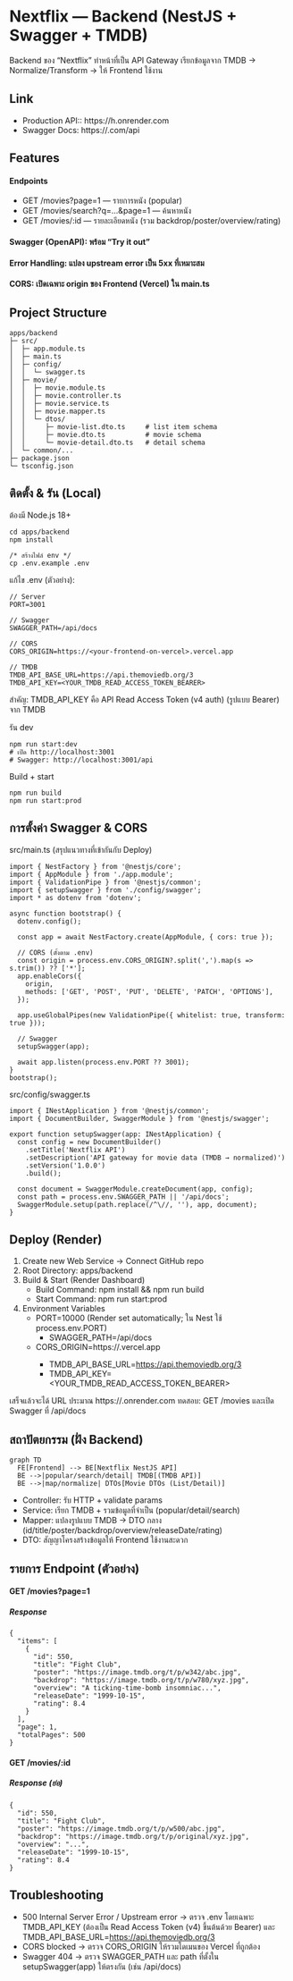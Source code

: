 # Nextflix — Backend (NestJS + Swagger + TMDB)

Backend ของ “Nextflix” ทำหน้าที่เป็น API Gateway เรียกข้อมูลจาก TMDB → Normalize/Transform → ให้ Frontend ใช้งาน

## Link

- Production API:: https://<your-backend-on-render>h.onrender.com
- Swagger Docs: https://<your-backend-on-render>.com/api

## Features
#### Endpoints
- GET /movies?page=1 — รายการหนัง (popular)
- GET /movies/search?q=...&page=1 — ค้นหาหนัง
- GET /movies/:id — รายละเอียดหนัง (รวม backdrop/poster/overview/rating)
#### Swagger (OpenAPI): พร้อม “Try it out”
#### Error Handling: แปลง upstream error เป็น 5xx ที่เหมาะสม
#### CORS: เปิดเฉพาะ origin ของ Frontend (Vercel) ใน main.ts

## Project Structure

```
apps/backend
├─ src/
│  ├─ app.module.ts
│  ├─ main.ts
│  ├─ config/
│  │  └─ swagger.ts
│  ├─ movie/
│  │  ├─ movie.module.ts
│  │  ├─ movie.controller.ts
│  │  ├─ movie.service.ts
│  │  ├─ movie.mapper.ts
│  │  └─ dtos/
│  │     ├─ movie-list.dto.ts     # list item schema
│  │     ├─ movie.dto.ts          # movie schema
│  │     └─ movie-detail.dto.ts   # detail schema
│  └─ common/...
├─ package.json
└─ tsconfig.json
```

## ติดตั้ง & รัน (Local)

ต้องมี Node.js 18+

```
cd apps/backend
npm install

/* สร้างไฟล์ env */
cp .env.example .env
```

แก้ไข .env (ตัวอย่าง):

```
// Server
PORT=3001

// Swagger
SWAGGER_PATH=/api/docs

// CORS
CORS_ORIGIN=https://<your-frontend-on-vercel>.vercel.app

// TMDB
TMDB_API_BASE_URL=https://api.themoviedb.org/3
TMDB_API_KEY=<YOUR_TMDB_READ_ACCESS_TOKEN_BEARER>
```
สำคัญ: TMDB_API_KEY คือ API Read Access Token (v4 auth) (รูปแบบ Bearer) จาก TMDB


รัน dev

```
npm run start:dev
# เปิด http://localhost:3001
# Swagger: http://localhost:3001/api
```

Build + start

```
npm run build
npm run start:prod
```

## การตั้งค่า Swagger & CORS

src/main.ts (สรุปแนวทางที่เข้ากันกับ Deploy)
```
import { NestFactory } from '@nestjs/core';
import { AppModule } from './app.module';
import { ValidationPipe } from '@nestjs/common';
import { setupSwagger } from './config/swagger';
import * as dotenv from 'dotenv';

async function bootstrap() {
  dotenv.config();

  const app = await NestFactory.create(AppModule, { cors: true });

  // CORS (ตั้งตาม .env)
  const origin = process.env.CORS_ORIGIN?.split(',').map(s => s.trim()) ?? ['*'];
  app.enableCors({
    origin,
    methods: ['GET', 'POST', 'PUT', 'DELETE', 'PATCH', 'OPTIONS'],
  });

  app.useGlobalPipes(new ValidationPipe({ whitelist: true, transform: true }));

  // Swagger
  setupSwagger(app);

  await app.listen(process.env.PORT ?? 3001);
}
bootstrap();
```
src/config/swagger.ts
```
import { INestApplication } from '@nestjs/common';
import { DocumentBuilder, SwaggerModule } from '@nestjs/swagger';

export function setupSwagger(app: INestApplication) {
  const config = new DocumentBuilder()
    .setTitle('Nextflix API')
    .setDescription('API gateway for movie data (TMDB → normalized)')
    .setVersion('1.0.0')
    .build();

  const document = SwaggerModule.createDocument(app, config);
  const path = process.env.SWAGGER_PATH || '/api/docs';
  SwaggerModule.setup(path.replace(/^\//, ''), app, document);
}
```

## Deploy (Render)

1. Create new Web Service → Connect GitHub repo
2. Root Directory: apps/backend
3. Build & Start (Render Dashboard)
   - Build Command: npm install && npm run build
   - Start Command: npm run start:prod
4. Environment Variables
   - PORT=10000 (Render set automatically; ใน Nest ใช้ process.env.PORT)
	 - SWAGGER_PATH=/api/docs
   - CORS_ORIGIN=https://<your-frontend-on-vercel>.vercel.app
	 -	TMDB_API_BASE_URL=https://api.themoviedb.org/3
	 -	TMDB_API_KEY=<YOUR_TMDB_READ_ACCESS_TOKEN_BEARER>

เสร็จแล้วจะได้ URL ประมาณ https://<service-name>.onrender.com
ทดสอบ: GET /movies และเปิด Swagger ที่ /api/docs


## สถาปัตยกรรม (ฝั่ง Backend)

```
graph TD
  FE[Frontend] --> BE[Nextflix NestJS API]
  BE -->|popular/search/detail| TMDB[(TMDB API)]
  BE -->|map/normalize| DTOs[Movie DTOs (List/Detail)]
```

- Controller: รับ HTTP + validate params
- Service: เรียก TMDB + รวมข้อมูลที่จำเป็น (popular/detail/search)
- Mapper: แปลงรูปแบบ TMDB → DTO กลาง (id/title/poster/backdrop/overview/releaseDate/rating)
- DTO: สัญญาโครงสร้างข้อมูลให้ Frontend ใช้งานสะดวก

## รายการ Endpoint (ตัวอย่าง)

#### GET /movies?page=1
##### Response
```
{
  "items": [
    {
      "id": 550,
      "title": "Fight Club",
      "poster": "https://image.tmdb.org/t/p/w342/abc.jpg",
      "backdrop": "https://image.tmdb.org/t/p/w780/xyz.jpg",
      "overview": "A ticking-time-bomb insomniac...",
      "releaseDate": "1999-10-15",
      "rating": 8.4
    }
  ],
  "page": 1,
  "totalPages": 500
}
```

#### GET /movies/:id
##### Response (ย่อ)
```
{
  "id": 550,
  "title": "Fight Club",
  "poster": "https://image.tmdb.org/t/p/w500/abc.jpg",
  "backdrop": "https://image.tmdb.org/t/p/original/xyz.jpg",
  "overview": "...",
  "releaseDate": "1999-10-15",
  "rating": 8.4
}
```

## Troubleshooting

- 500 Internal Server Error / Upstream error
→ ตรวจ .env โดยเฉพาะ TMDB_API_KEY (ต้องเป็น Read Access Token (v4) ขึ้นต้นด้วย Bearer) และ TMDB_API_BASE_URL=https://api.themoviedb.org/3
- CORS blocked
→ ตรวจ CORS_ORIGIN ให้รวมโดเมนของ Vercel ที่ถูกต้อง
- Swagger 404
→ ตรวจ SWAGGER_PATH และ path ที่ตั้งใน setupSwagger(app) ให้ตรงกัน (เช่น /api/docs)
